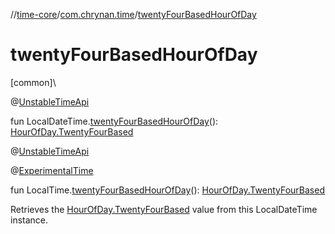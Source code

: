 //[time-core](../../index.md)/[com.chrynan.time](index.md)/[twentyFourBasedHourOfDay](twenty-four-based-hour-of-day.md)

# twentyFourBasedHourOfDay

[common]\

@[UnstableTimeApi](-unstable-time-api/index.md)

fun LocalDateTime.[twentyFourBasedHourOfDay](twenty-four-based-hour-of-day.md)(): [HourOfDay.TwentyFourBased](-hour-of-day/-twenty-four-based/index.md)

@[UnstableTimeApi](-unstable-time-api/index.md)

@[ExperimentalTime](https://kotlinlang.org/api/latest/jvm/stdlib/kotlin.time/-experimental-time/index.html)

fun LocalTime.[twentyFourBasedHourOfDay](twenty-four-based-hour-of-day.md)(): [HourOfDay.TwentyFourBased](-hour-of-day/-twenty-four-based/index.md)

Retrieves the [HourOfDay.TwentyFourBased](-hour-of-day/-twenty-four-based/index.md) value from this LocalDateTime instance.
